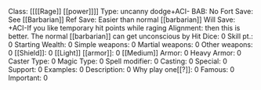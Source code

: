 Class: [[[[Rage]] [[power]]]]
Type:  uncanny dodge+ACI-
BAB: No
Fort Save: See [[Barbarian]]
Ref Save: Easier than normal [[barbarian]]
Will Save: +ACI-If you like temporary hit points while raging
Alignment:  then this is better. The normal [[barbarian]] can get unconscious by 
Hit Dice: 0
Skill pt.: 0
Starting Wealth: 0
Simple weapons: 0
Martial weapons: 0
Other weapons: 0
[[Shield]]: 0
[[Light]] [[armor]]: 0
[[Medium]] Armor: 0
Heavy Armor: 0
Caster Type: 0
Magic Type: 0
Spell modifier: 0
Casting: 0
Special: 0
Support: 0
Examples: 0
Description: 0
Why play one[[?]]: 0
Famous: 0
Important: 0
